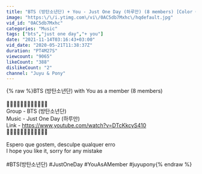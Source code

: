 ```yaml
---
title: "BTS (방탄소년단) + You - Just One Day (하루만) (8 members) [Color Coded Lyrics\/Han\/Rom\/PT-BR]"
image: "https:\/\/i.ytimg.com\/vi\/0AC5db7Mxhc\/hqdefault.jpg"
vid_id: "0AC5db7Mxhc"
categories: "Music"
tags: ["bts","just one day","+ you"]
date: "2021-11-14T03:16:43+03:00"
vid_date: "2020-05-21T11:38:37Z"
duration: "PT4M27S"
viewcount: "9065"
likeCount: "388"
dislikeCount: "2"
channel: "Juyu & Pony"
---
```

{% raw %}BTS (방탄소년단) with You as a member (8 members)<br /><br />🌈🌈🌈🌈🌈🌈🌈🌈🌈🌈🌈🌈<br />Group  - BTS (방탄소년단)<br />Music - Just One Day (하루만)<br />Link - <a rel="nofollow" target="blank" href="https://www.youtube.com/watch?v=DTcKkcyS410">https://www.youtube.com/watch?v=DTcKkcyS410</a><br />🌈🌈🌈🌈🌈🌈🌈🌈🌈🌈🌈🌈<br /><br />Espero que gostem, desculpe qualquer erro​ <br />I hope you like it, sorry for any mistake<br /><br />#BTS(방탄소년단)  #JustOneDay #YouAsAMember  #juyupony{% endraw %}
